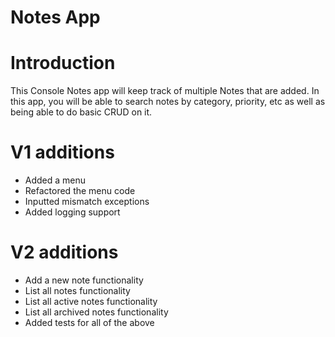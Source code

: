 # Notes App
# Introduction
This Console Notes app will keep track of multiple Notes that are added. 
In this app, you will be able to search notes by category, priority, etc as well as being able to do basic CRUD on it.
# V1 additions
- Added a menu
- Refactored the menu code
- Inputted mismatch exceptions
- Added logging support
# V2 additions
- Add a new note functionality
- List all notes functionality
- List all active notes functionality
- List all archived notes functionality
- Added tests for all of the above
